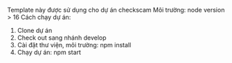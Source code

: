 Template này được sử dụng cho dự án checkscam
Môi trường: node version > 16
Cách chạy dự án:
1. Clone dự án
2. Check out sang nhánh develop
3. Cài đặt thư viện, môi trường: npm install
4. Chạy dự án: npm start
